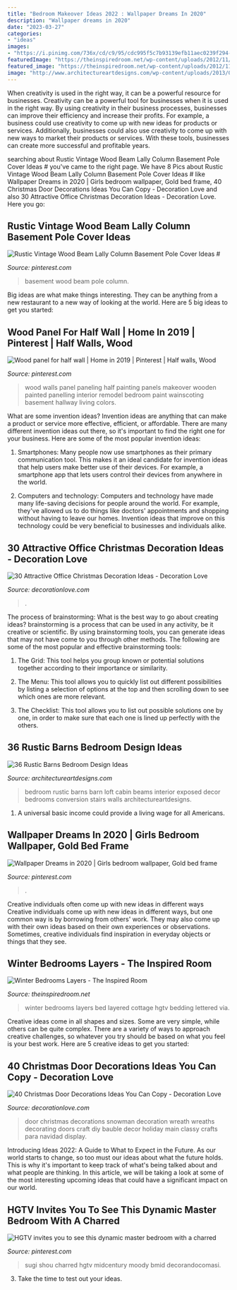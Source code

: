 ```yaml
---
title: "Bedroom Makeover Ideas 2022 : Wallpaper Dreams In 2020"
description: "Wallpaper dreams in 2020"
date: "2023-03-27"
categories:
- "ideas"
images:
- "https://i.pinimg.com/736x/cd/c9/95/cdc995f5c7b93139efb11aec0239f294--half-wood-panel-walls-half-walls.jpg?b=t"
featuredImage: "https://theinspiredroom.net/wp-content/uploads/2012/11/Layered-Bed.jpg"
featured_image: "https://theinspiredroom.net/wp-content/uploads/2012/11/Layered-Bed.jpg"
image: "http://www.architectureartdesigns.com/wp-content/uploads/2013/04/ArchitectureArtDesigns-1544.jpg"
---
```



When creativity is used in the right way, it can be a powerful resource for businesses.
Creativity can be a powerful tool for businesses when it is used in the right way. By using creativity in their business processes, businesses can improve their efficiency and increase their profits. For example, a business could use creativity to come up with new ideas for products or services. Additionally, businesses could also use creativity to come up with new ways to market their products or services. With these tools, businesses can create more successful and profitable years.

	

		
searching about Rustic Vintage Wood Beam Lally Column Basement Pole Cover Ideas # you've came to the right page. We have 8 Pics about Rustic Vintage Wood Beam Lally Column Basement Pole Cover Ideas # like Wallpaper Dreams in 2020 | Girls bedroom wallpaper, Gold bed frame, 40 Christmas Door Decorations Ideas You Can Copy - Decoration Love and also 30 Attractive Office Christmas Decoration Ideas - Decoration Love. Here you go:
		
    
## Rustic Vintage Wood Beam Lally Column Basement Pole Cover Ideas #

<img loading=lazy src="https://i.pinimg.com/736x/7b/d5/ab/7bd5ab23b9583750ed4d6fed0dcd9502.jpg" onerror="this.onerror=null;this.src='https://tse1.mm.bing.net/th?id=OIP.lB7pPDwHefau5iZOSkKbOQAAAA&amp;pid=15.1';" alt="Rustic Vintage Wood Beam Lally Column Basement Pole Cover Ideas #">

_Source: pinterest.com_

>basement wood beam pole column. 

	

Big ideas are what make things interesting. They can be anything from a new restaurant to a new way of looking at the world. Here are 5 big ideas to get you started: 

    
## Wood Panel For Half Wall | Home In 2019 | Pinterest | Half Walls, Wood

<img loading=lazy src="https://i.pinimg.com/736x/cd/c9/95/cdc995f5c7b93139efb11aec0239f294--half-wood-panel-walls-half-walls.jpg?b=t" onerror="this.onerror=null;this.src='https://tse2.mm.bing.net/th?id=OIP.IT3YB63V7of0B_MYA60YqwHaLl&amp;pid=15.1';" alt="Wood panel for half wall | Home in 2019 | Pinterest | Half walls, Wood">

_Source: pinterest.com_

>wood walls panel paneling half painting panels makeover wooden painted panelling interior remodel bedroom paint wainscoting basement hallway living colors. 

	

What are some invention ideas?
Invention ideas are anything that can make a product or service more effective, efficient, or affordable. There are many different invention ideas out there, so it's important to find the right one for your business. Here are some of the most popular invention ideas:
1. Smartphones: Many people now use smartphones as their primary communication tool. This makes it an ideal candidate for invention ideas that help users make better use of their devices. For example, a smartphone app that lets users control their devices from anywhere in the world.

2. Computers and technology: Computers and technology have made many life-saving decisions for people around the world. For example, they've allowed us to do things like doctors' appointments and shopping without having to leave our homes. Invention ideas that improve on this technology could be very beneficial to businesses and individuals alike.


    
## 30 Attractive Office Christmas Decoration Ideas - Decoration Love

<img loading=lazy src="https://decorationlove.com/wp-content/uploads/2016/10/Christmas-Decorations-for-Desk-at-Work-Design.jpg" onerror="this.onerror=null;this.src='https://tse3.mm.bing.net/th?id=OIP.0n7GlGXar_s72brh-1ToPgHaJ6&amp;pid=15.1';" alt="30 Attractive Office Christmas Decoration Ideas - Decoration Love">

_Source: decorationlove.com_

>. 

	

The process of brainstorming: What is the best way to go about creating ideas?
brainstorming is a process that can be used in any activity, be it creative or scientific. By using brainstorming tools, you can generate ideas that may not have come to you through other methods. The following are some of the most popular and effective brainstorming tools:
1. The Grid: This tool helps you group known or potential solutions together according to their importance or similarity.

2. The Menu: This tool allows you to quickly list out different possibilities by listing a selection of options at the top and then scrolling down to see which ones are more relevant.

3. The Checklist: This tool allows you to list out possible solutions one by one, in order to make sure that each one is lined up perfectly with the others.

    
## 36 Rustic Barns Bedroom Design Ideas

<img loading=lazy src="http://www.architectureartdesigns.com/wp-content/uploads/2013/04/ArchitectureArtDesigns-1544.jpg" onerror="this.onerror=null;this.src='https://tse3.mm.bing.net/th?id=OIP.xtik8Z7zmzAma0qPwHlShgHaLH&amp;pid=15.1';" alt="36 Rustic Barns Bedroom Design Ideas">

_Source: architectureartdesigns.com_

>bedroom rustic barns barn loft cabin beams interior exposed decor bedrooms conversion stairs walls architectureartdesigns. 

	

1. A universal basic income could provide a living wage for all Americans.

    
## Wallpaper Dreams In 2020 | Girls Bedroom Wallpaper, Gold Bed Frame

<img loading=lazy src="https://i.pinimg.com/736x/84/fd/1a/84fd1a273a6ceafb728167266cd9fdbe.jpg" onerror="this.onerror=null;this.src='https://tse3.mm.bing.net/th?id=OIP.yRsDe1CpOrVKj6Mq7G8hYQHaLF&amp;pid=15.1';" alt="Wallpaper Dreams in 2020 | Girls bedroom wallpaper, Gold bed frame">

_Source: pinterest.com_

>. 

	

Creative individuals often come up with new ideas in different ways
Creative individuals come up with new ideas in different ways, but one common way is by borrowing from others' work. They may also come up with their own ideas based on their own experiences or observations. Sometimes, creative individuals find inspiration in everyday objects or things that they see.

    
## Winter Bedrooms Layers - The Inspired Room

<img loading=lazy src="https://theinspiredroom.net/wp-content/uploads/2012/11/Layered-Bed.jpg" onerror="this.onerror=null;this.src='https://tse1.mm.bing.net/th?id=OIP.mLV8aSJyFTUeQqeSQ4fBuAHaJ3&amp;pid=15.1';" alt="Winter Bedrooms Layers - The Inspired Room">

_Source: theinspiredroom.net_

>winter bedrooms layers bed layered cottage hgtv bedding lettered via. 

	

Creative ideas come in all shapes and sizes. Some are very simple, while others can be quite complex. There are a variety of ways to approach creative challenges, so whatever you try should be based on what you feel is your best work. Here are 5 creative ideas to get you started: 

    
## 40 Christmas Door Decorations Ideas You Can Copy - Decoration Love

<img loading=lazy src="http://www.decorationlove.com/wp-content/uploads/2016/08/Christmas-Snowman-Door-Decoration-Ideas.jpg" onerror="this.onerror=null;this.src='https://tse3.mm.bing.net/th?id=OIP._HE6TUhf2wpPRgfOcu-abwHaJ4&amp;pid=15.1';" alt="40 Christmas Door Decorations Ideas You Can Copy - Decoration Love">

_Source: decorationlove.com_

>door christmas decorations snowman decoration wreath wreaths decorating doors craft diy bauble decor holiday main classy crafts para navidad display. 

	

Introducing Ideas 2022: A Guide to What to Expect in the Future. As our world starts to change, so too must our ideas about what the future holds. This is why it's important to keep track of what's being talked about and what people are thinking. In this article, we will be taking a look at some of the most interesting upcoming ideas that could have a significant impact on our world.

    
## HGTV Invites You To See This Dynamic Master Bedroom With A Charred

<img loading=lazy src="https://i.pinimg.com/736x/2d/e1/93/2de193cde9027785793780f6ec40e2d4.jpg" onerror="this.onerror=null;this.src='https://tse1.mm.bing.net/th?id=OIP.SBtldqqQjByGgBK4F1p6GQHaLH&amp;pid=15.1';" alt="HGTV invites you to see this dynamic master bedroom with a charred">

_Source: pinterest.com_

>sugi shou charred hgtv midcentury moody bmid decorandocomasi. 

	

3. Take the time to test out your ideas.

